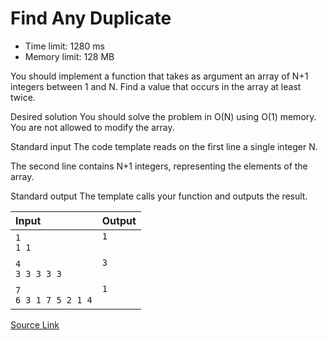 # Find Any Duplicate
* Time limit: 1280 ms
* Memory limit: 128 MB

You should implement a function that takes as argument an array of N+1 integers between 1 and N. Find a value that occurs in the array at least twice.

Desired solution
You should solve the problem in O(N) using O(1) memory. You are not allowed to modify the array.

Standard input
The code template reads on the first line a single integer N.

The second line contains N+1 integers, representing the elements of the array.

Standard output
The template calls your function and outputs the result.

| Input | Output |
| :- | :- |
| `1`<br/>`1 1` | `1`<br/><br/> |
| `4`<br/>`3 3 3 3 3` | `3`<br/><br/> |
| `7`<br/>`6 3 1 7 5 2 1 4` | `1`<br/><br/> |

[Source Link](https://csacademy.com/contest/interview-archive/task/find-any-duplicate/statement/)
